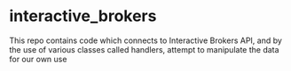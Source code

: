 # interactive_brokers
This repo contains code which connects to Interactive Brokers API, and by the use of various classes called
handlers, attempt to manipulate the data for our own use